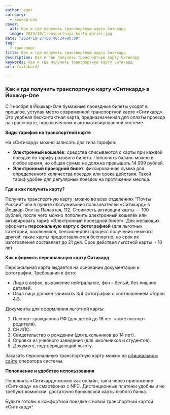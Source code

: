 ```yaml
---
author: egor
category:
  - йошкар-ола
cover:
  alt: Как и где получить транспортную карту Ситикард
  image: 2024/10/transportnaya_karta_mariel.jpg
date: "2024-10-27T09:40:24+00:00"
tag:
  - транспорт
title: Как и где получить транспортную карту Ситикард
description: Как и где получить транспортную карту Ситикард
keywords: Как и где получить транспортную карту Ситикард
url: /sitikard/

---
```

### Как и где получить транспортную карту «Ситикард» в Йошкар-Оле

С 1 ноября в Йошкар-Оле бумажные проездные билеты уходят в прошлое, уступая место современной транспортной карте «Ситикард». Это удобная бесконтактная карта, предназначенная для оплаты проезда на транспорте, подключенном к автоматизированной системе.

**Виды тарифов на транспортной карте**

На «Ситикард» можно записать два типа тарифов:

- **Электронный кошелёк**: средства списываются с карты при каждой поездке по тарифу разового билета. Пополнять баланс можно в любое время, но общая сумма не должна превышать 14 999 рублей.
- **Электронный проездной билет**: фиксированная сумма для определенного количества поездок или срока действия. Такой тариф удобен для регулярных поездок на протяжении месяца.

**Где и как получить карту?**

Получить транспортную карту  можно во всех отделениях "Почты России" или в пункте обслуживания пользователей «Ситикард» в Йошкар-Оле на Палантая, 112\. Стоимость активации карты — 100 рублей, после чего можно пополнить электронный кошелёк или активировать тариф «Электронный проездной билет». Для желающих оформить **персональную карту с фотографией** (для льготных категорий, школьников, пенсионеров) процесс получения немного другой: такие карты предоставляются бесплатно, но срок их изготовления составляет до 21 дня. Срок действия льготной карты  - 10 лет.

**Как оформить персональную карту Ситикард**

Персональная карта выдаётся на основании документации и фотографии. Требования к фото:

- Лицо в анфас, выражение нейтральное, фон – белый, без лишних деталей.
- Овал лица должен занимать 3/4 фотографии с соотношением сторон 4:3.

Документы для оформления льготной карты:

1. Паспорт гражданина РФ (для детей до 18 лет также паспорт родителя).
1. СНИЛС.
1. Свидетельство о рождении (для школьников до 14 лет).
1. Справка из учебного заведения (для школьников и студентов).
1. Документ, подтверждающий льготу.

Заказать персональную транспортную карту можно на [официальном сайте](https://siticard.ru/services/apply-for-a-card-me/) оператора системы.

**Пополнение и удобство использования**

Пополнять «Ситикард» можно как онлайн, так и через приложение «Ситикард» на смартфонах с NFC. Дистанционные платежи удобны и не требуют комиссии: достаточно банковской карты любого банка.

Будьте готовы к комфортной поездке с новой транспортной картой «Ситикард»!
